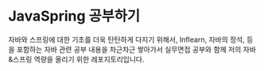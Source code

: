# JavaSpring 공부하기

자바와 스프링에 대한 기초를 더욱 탄탄하게 다지기 위해서, Inflearn, 자바의 정석, 등을 포함하는
자바 관련 공부 내용을 차근차근 쌓아가서 실무면접 공부와 함께 저의 자바&스프링 역량을 올리기 위한
레포지토리입니다.